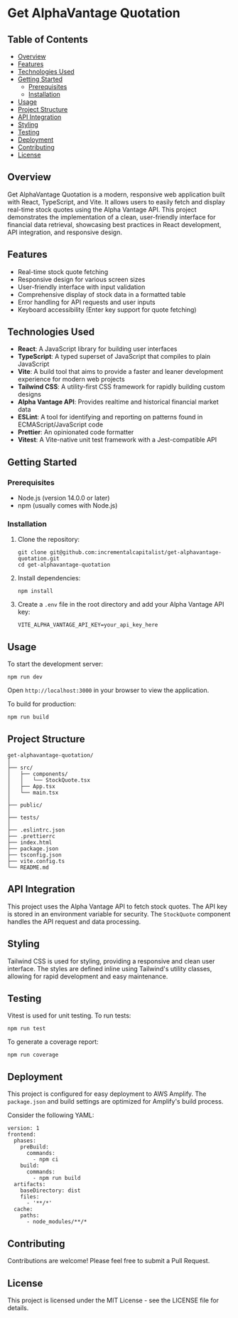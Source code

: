 # Get AlphaVantage Quotation

## Table of Contents
- [Overview](#overview)
- [Features](#features)
- [Technologies Used](#technologies-used)
- [Getting Started](#getting-started)
  - [Prerequisites](#prerequisites)
  - [Installation](#installation)
- [Usage](#usage)
- [Project Structure](#project-structure)
- [API Integration](#api-integration)
- [Styling](#styling)
- [Testing](#testing)
- [Deployment](#deployment)
- [Contributing](#contributing)
- [License](#license)

## Overview

Get AlphaVantage Quotation is a modern, responsive web application built with React, TypeScript, and Vite. It allows users to easily fetch and display real-time stock quotes using the Alpha Vantage API. This project demonstrates the implementation of a clean, user-friendly interface for financial data retrieval, showcasing best practices in React development, API integration, and responsive design.

## Features

- Real-time stock quote fetching
- Responsive design for various screen sizes
- User-friendly interface with input validation
- Comprehensive display of stock data in a formatted table
- Error handling for API requests and user inputs
- Keyboard accessibility (Enter key support for quote fetching)

## Technologies Used

- **React**: A JavaScript library for building user interfaces
- **TypeScript**: A typed superset of JavaScript that compiles to plain JavaScript
- **Vite**: A build tool that aims to provide a faster and leaner development experience for modern web projects
- **Tailwind CSS**: A utility-first CSS framework for rapidly building custom designs
- **Alpha Vantage API**: Provides realtime and historical financial market data
- **ESLint**: A tool for identifying and reporting on patterns found in ECMAScript/JavaScript code
- **Prettier**: An opinionated code formatter
- **Vitest**: A Vite-native unit test framework with a Jest-compatible API

## Getting Started

### Prerequisites

- Node.js (version 14.0.0 or later)
- npm (usually comes with Node.js)

### Installation

1. Clone the repository:
   ```
   git clone git@github.com:incrementalcapitalist/get-alphavantage-quotation.git
   cd get-alphavantage-quotation
   ```

2. Install dependencies:
   ```
   npm install
   ```

3. Create a `.env` file in the root directory and add your Alpha Vantage API key:
   ```
   VITE_ALPHA_VANTAGE_API_KEY=your_api_key_here
   ```

## Usage

To start the development server:

```
npm run dev
```

Open `http://localhost:3000` in your browser to view the application.

To build for production:

```
npm run build
```

## Project Structure

```
get-alphavantage-quotation/
│
├── src/
│   ├── components/
│   │   └── StockQuote.tsx
│   ├── App.tsx
│   └── main.tsx
│
├── public/
│
├── tests/
│
├── .eslintrc.json
├── .prettierrc
├── index.html
├── package.json
├── tsconfig.json
├── vite.config.ts
└── README.md
```

## API Integration

This project uses the Alpha Vantage API to fetch stock quotes. The API key is stored in an environment variable for security. The `StockQuote` component handles the API request and data processing.

## Styling

Tailwind CSS is used for styling, providing a responsive and clean user interface. The styles are defined inline using Tailwind's utility classes, allowing for rapid development and easy maintenance.

## Testing

Vitest is used for unit testing. To run tests:

```
npm run test
```

To generate a coverage report:

```
npm run coverage
```

## Deployment

This project is configured for easy deployment to AWS Amplify. The `package.json` and build settings are optimized for Amplify's build process.

Consider the following YAML:

```
version: 1
frontend:
  phases:
    preBuild:
      commands:
        - npm ci
    build:
      commands:
        - npm run build
  artifacts:
    baseDirectory: dist
    files:
      - '**/*'
  cache:
    paths:
      - node_modules/**/*
```

## Contributing

Contributions are welcome! Please feel free to submit a Pull Request.

## License

This project is licensed under the MIT License - see the LICENSE file for details.
